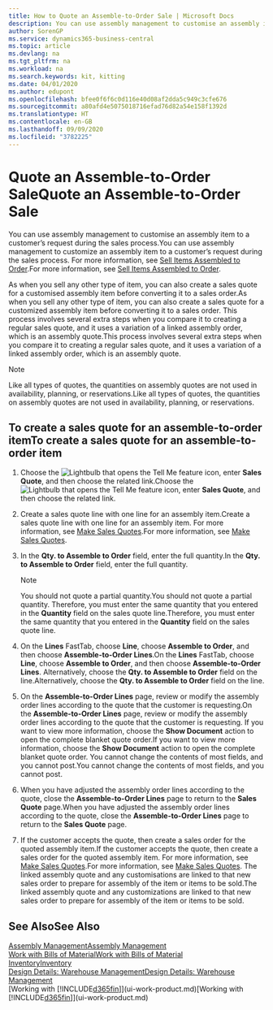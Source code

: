 ```yaml
---
title: How to Quote an Assemble-to-Order Sale | Microsoft Docs
description: You can use assembly management to customise an assembly item to a customer’s request during the sales process.
author: SorenGP
ms.service: dynamics365-business-central
ms.topic: article
ms.devlang: na
ms.tgt_pltfrm: na
ms.workload: na
ms.search.keywords: kit, kitting
ms.date: 04/01/2020
ms.author: edupont
ms.openlocfilehash: bfee0f6f6c0d116e40d08af2dda5c949c3cfe676
ms.sourcegitcommit: a80afd4e5075018716efad76d82a54e158f1392d
ms.translationtype: HT
ms.contentlocale: en-GB
ms.lasthandoff: 09/09/2020
ms.locfileid: "3782225"
---
```

# <a name="quote-an-assemble-to-order-sale"></a><span data-ttu-id="6a6cd-103">Quote an Assemble-to-Order Sale</span><span class="sxs-lookup"><span data-stu-id="6a6cd-103">Quote an Assemble-to-Order Sale</span></span>
<span data-ttu-id="6a6cd-104">You can use assembly management to customise an assembly item to a customer’s request during the sales process.</span><span class="sxs-lookup"><span data-stu-id="6a6cd-104">You can use assembly management to customize an assembly item to a customer’s request during the sales process.</span></span> <span data-ttu-id="6a6cd-105">For more information, see [Sell Items Assembled to Order](assembly-how-to-sell-items-assembled-to-order.md).</span><span class="sxs-lookup"><span data-stu-id="6a6cd-105">For more information, see [Sell Items Assembled to Order](assembly-how-to-sell-items-assembled-to-order.md).</span></span>  

<span data-ttu-id="6a6cd-106">As when you sell any other type of item, you can also create a sales quote for a customised assembly item before converting it to a sales order.</span><span class="sxs-lookup"><span data-stu-id="6a6cd-106">As when you sell any other type of item, you can also create a sales quote for a customized assembly item before converting it to a sales order.</span></span> <span data-ttu-id="6a6cd-107">This process involves several extra steps when you compare it to creating a regular sales quote, and it uses a variation of a linked assembly order, which is an assembly quote.</span><span class="sxs-lookup"><span data-stu-id="6a6cd-107">This process involves several extra steps when you compare it to creating a regular sales quote, and it uses a variation of a linked assembly order, which is an assembly quote.</span></span>

> [!NOTE]  
>  <span data-ttu-id="6a6cd-108">Like all types of quotes, the quantities on assembly quotes are not used in availability, planning, or reservations.</span><span class="sxs-lookup"><span data-stu-id="6a6cd-108">Like all types of quotes, the quantities on assembly quotes are not used in availability, planning, or reservations.</span></span>  

## <a name="to-create-a-sales-quote-for-an-assemble-to-order-item"></a><span data-ttu-id="6a6cd-109">To create a sales quote for an assemble-to-order item</span><span class="sxs-lookup"><span data-stu-id="6a6cd-109">To create a sales quote for an assemble-to-order item</span></span>  
1.  <span data-ttu-id="6a6cd-110">Choose the ![Lightbulb that opens the Tell Me feature](media/ui-search/search_small.png "Tell me what you want to do") icon, enter **Sales Quote**, and then choose the related link.</span><span class="sxs-lookup"><span data-stu-id="6a6cd-110">Choose the ![Lightbulb that opens the Tell Me feature](media/ui-search/search_small.png "Tell me what you want to do") icon, enter **Sales Quote**, and then choose the related link.</span></span>  
2.  <span data-ttu-id="6a6cd-111">Create a sales quote line with one line for an assembly item.</span><span class="sxs-lookup"><span data-stu-id="6a6cd-111">Create a sales quote line with one line for an assembly item.</span></span> <span data-ttu-id="6a6cd-112">For more information, see [Make Sales Quotes](sales-how-make-offers.md).</span><span class="sxs-lookup"><span data-stu-id="6a6cd-112">For more information, see [Make Sales Quotes](sales-how-make-offers.md).</span></span>  
3.  <span data-ttu-id="6a6cd-113">In the **Qty. to Assemble to Order** field, enter the full quantity.</span><span class="sxs-lookup"><span data-stu-id="6a6cd-113">In the **Qty. to Assemble to Order** field, enter the full quantity.</span></span>

    > [!NOTE]  
    >  <span data-ttu-id="6a6cd-114">You should not quote a partial quantity.</span><span class="sxs-lookup"><span data-stu-id="6a6cd-114">You should not quote a partial quantity.</span></span> <span data-ttu-id="6a6cd-115">Therefore, you must enter the same quantity that you entered in the **Quantity** field on the sales quote line.</span><span class="sxs-lookup"><span data-stu-id="6a6cd-115">Therefore, you must enter the same quantity that you entered in the **Quantity** field on the sales quote line.</span></span>  

4.  <span data-ttu-id="6a6cd-116">On the **Lines** FastTab, choose **Line**, choose **Assemble to Order**, and then choose **Assemble-to-Order Lines**.</span><span class="sxs-lookup"><span data-stu-id="6a6cd-116">On the **Lines** FastTab, choose **Line**, choose **Assemble to Order**, and then choose **Assemble-to-Order Lines**.</span></span> <span data-ttu-id="6a6cd-117">Alternatively, choose the **Qty. to Assemble to Order** field on the line.</span><span class="sxs-lookup"><span data-stu-id="6a6cd-117">Alternatively, choose the **Qty. to Assemble to Order** field on the line.</span></span>  
5.  <span data-ttu-id="6a6cd-118">On the **Assemble-to-Order Lines** page, review or modify the assembly order lines according to the quote that the customer is requesting.</span><span class="sxs-lookup"><span data-stu-id="6a6cd-118">On the **Assemble-to-Order Lines** page, review or modify the assembly order lines according to the quote that the customer is requesting.</span></span> <span data-ttu-id="6a6cd-119">If you want to view more information, choose the **Show Document** action to open the complete blanket quote order.</span><span class="sxs-lookup"><span data-stu-id="6a6cd-119">If you want to view more information, choose the **Show Document** action to open the complete blanket quote order.</span></span> <span data-ttu-id="6a6cd-120">You cannot change the contents of most fields, and you cannot post.</span><span class="sxs-lookup"><span data-stu-id="6a6cd-120">You cannot change the contents of most fields, and you cannot post.</span></span>  
6.  <span data-ttu-id="6a6cd-121">When you have adjusted the assembly order lines according to the quote, close the **Assemble-to-Order Lines** page to return to the **Sales Quote** page.</span><span class="sxs-lookup"><span data-stu-id="6a6cd-121">When you have adjusted the assembly order lines according to the quote, close the **Assemble-to-Order Lines** page to return to the **Sales Quote** page.</span></span>  
7.  <span data-ttu-id="6a6cd-122">If the customer accepts the quote, then create a sales order for the quoted assembly item.</span><span class="sxs-lookup"><span data-stu-id="6a6cd-122">If the customer accepts the quote, then create a sales order for the quoted assembly item.</span></span> <span data-ttu-id="6a6cd-123">For more information, see [Make Sales Quotes](sales-how-make-offers.md).</span><span class="sxs-lookup"><span data-stu-id="6a6cd-123">For more information, see [Make Sales Quotes](sales-how-make-offers.md).</span></span> <span data-ttu-id="6a6cd-124">The linked assembly quote and any customisations are linked to that new sales order to prepare for assembly of the item or items to be sold.</span><span class="sxs-lookup"><span data-stu-id="6a6cd-124">The linked assembly quote and any customizations are linked to that new sales order to prepare for assembly of the item or items to be sold.</span></span>  

## <a name="see-also"></a><span data-ttu-id="6a6cd-125">See Also</span><span class="sxs-lookup"><span data-stu-id="6a6cd-125">See Also</span></span>  
[<span data-ttu-id="6a6cd-126">Assembly Management</span><span class="sxs-lookup"><span data-stu-id="6a6cd-126">Assembly Management</span></span>](assembly-assemble-items.md)  
[<span data-ttu-id="6a6cd-127">Work with Bills of Material</span><span class="sxs-lookup"><span data-stu-id="6a6cd-127">Work with Bills of Material</span></span>](inventory-how-work-BOMs.md)  
[<span data-ttu-id="6a6cd-128">Inventory</span><span class="sxs-lookup"><span data-stu-id="6a6cd-128">Inventory</span></span>](inventory-manage-inventory.md)  
[<span data-ttu-id="6a6cd-129">Design Details: Warehouse Management</span><span class="sxs-lookup"><span data-stu-id="6a6cd-129">Design Details: Warehouse Management</span></span>](design-details-warehouse-management.md)  
<span data-ttu-id="6a6cd-130">[Working with [!INCLUDE[d365fin](includes/d365fin_md.md)]](ui-work-product.md)</span><span class="sxs-lookup"><span data-stu-id="6a6cd-130">[Working with [!INCLUDE[d365fin](includes/d365fin_md.md)]](ui-work-product.md)</span></span>
